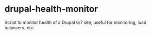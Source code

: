 drupal-health-monitor
=====================

Script to monitor health of a Drupal 6/7 site, useful for monitoring, load balancers, etc.